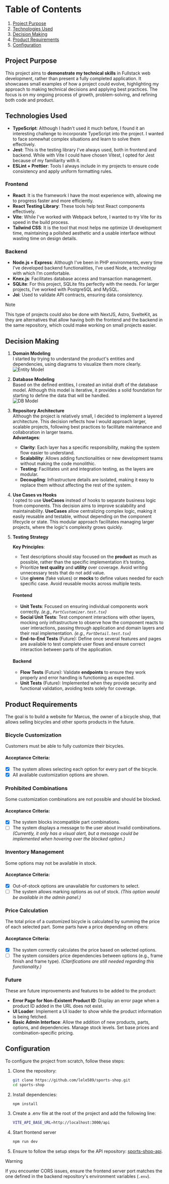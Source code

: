 # Table of Contents

1. [Project Purpose](#project-purpose)
2. [Technologies Used](#technologies-used)
3. [Decision Making](#decision-making)
4. [Product Requirements](#product-requirements)
5. [Configuration](#configuration)

## Project Purpose

This project aims to **demonstrate my technical skills** in Fullstack web development, rather than present a fully completed application. It showcases small examples of how a project could evolve, highlighting my approach to making technical decisions and applying best practices. The focus is on my ongoing process of growth, problem-solving, and refining both code and product.

## Technologies Used

- **TypeScript**: Although I hadn't used it much before, I found it an interesting challenge to incorporate TypeScript into the project. I wanted to face somewhat complex situations and learn to solve them effectively.
- **Jest**: This is the testing library I’ve always used, both in frontend and backend. While with Vite I could have chosen Vitest, I opted for Jest because of my familiarity with it.
- **ESLint + Prettier**: Tools I always include in my projects to ensure code consistency and apply uniform formatting rules.

### Frontend

- **React**: It is the framework I have the most experience with, allowing me to progress faster and more efficiently.
- **React Testing Library**: These tools help test React components effectively.
- **Vite**: While I've worked with Webpack before, I wanted to try Vite for its speed in the build process.
- **Tailwind CSS**: It is the tool that most helps me optimize UI development time, maintaining a polished aesthetic and a usable interface without wasting time on design details.

### Backend

- **Node.js + Express**: Although I've been in PHP environments, every time I’ve developed backend functionalities, I’ve used Node, a technology with which I’m comfortable.
- **Knex.js**: Facilitates database access and transaction management.
- **SQLite**: For this project, SQLite fits perfectly with the needs. For larger projects, I’ve worked with PostgreSQL and MySQL.
- **Joi**: Used to validate API contracts, ensuring data consistency.

> [!NOTE]  
> This type of projects could also be done with NextJS, Astro, SvelteKit, as they are alternatives that allow having both the frontend and the backend in the same repository, which could make working on small projects easier.

## Decision Making

1. **Domain Modeling**  
   I started by trying to understand the product's entities and dependencies, using diagrams to visualize them more clearly.  
   ![Entity Model](src/assets/documentation/entities.png)

2. **Database Modeling**  
   Based on the defined entities, I created an initial draft of the database model. Although this model is iterative, it provides a solid foundation for starting to define the data that will be handled.  
   ![DB Model](src/assets/documentation/dbmodel.png)

3. **Repository Architecture**  
   Although the project is relatively small, I decided to implement a layered architecture. This decision reflects how I would approach larger, scalable projects, following best practices to facilitate maintenance and collaboration in larger teams.  
   **Advantages**:

   - **Clarity**: Each layer has a specific responsibility, making the system flow easier to understand.
   - **Scalability**: Allows adding functionalities or new development teams without making the code monolithic.
   - **Testing**: Facilitates unit and integration testing, as the layers are modular.
   - **Decoupling**: Infrastructure details are isolated, making it easy to replace them without affecting the rest of the system.

4. **Use Cases vs Hooks**  
   I opted to use **UseCases** instead of hooks to separate business logic from components. This decision aims to improve scalability and maintainability. **UseCases** allow centralizing complex logic, making it easily reusable and testable, without depending on the component lifecycle or state. This modular approach facilitates managing larger projects, where the logic's complexity grows quickly.

5. **Testing Strategy**

   **Key Principles**:

   - Test descriptions should stay focused on the **product** as much as possible, rather than the specific implementation it’s testing.
   - Prioritize **test quality** and **utility** over coverage. Avoid writing unnecessary tests that do not add value.
   - Use **givens** (fake values) or **mocks** to define values needed for each specific case. Avoid reusable mocks across multiple tests.

   #### Frontend

   - **Unit Tests**: Focused on ensuring individual components work correctly. _(e.g., `PartCustomizer.test.tsx`)_
   - **Social Unit Tests**: Test component interactions with other layers, mocking only infrastructure to observe how the component reacts to user interactions, passing through application and domain layers and their real implementation. _(e.g., `PartDetail.test.tsx`)_
   - **End-to-End Tests** (Future): Define once several features and pages are available to test complete user flows and ensure correct interaction between parts of the application.

   #### Backend

   - **Flow Tests** (Future): Validate **endpoints** to ensure they work properly and error handling is functioning as expected.
   - **Unit Tests** (Future): Implemented when they provide security and functional validation, avoiding tests solely for coverage.

## Product Requirements

The goal is to build a website for Marcus, the owner of a bicycle shop, that allows selling bicycles and other sports products in the future.

### Bicycle Customization

Customers must be able to fully customize their bicycles.

#### Acceptance Criteria:

- [x] The system allows selecting each option for every part of the bicycle.
- [x] All available customization options are shown.

### Prohibited Combinations

Some customization combinations are not possible and should be blocked.

#### Acceptance Criteria:

- [x] The system blocks incompatible part combinations.
- [ ] The system displays a message to the user about invalid combinations. _(Currently, it only has a visual alert, but a message could be implemented when hovering over the blocked option.)_

### Inventory Management

Some options may not be available in stock.

#### Acceptance Criteria:

- [x] Out-of-stock options are unavailable for customers to select.
- [ ] The system allows marking options as out of stock. _(This option would be available in the admin panel.)_

### Price Calculation

The total price of a customized bicycle is calculated by summing the price of each selected part. Some parts have a price depending on others:

#### Acceptance Criteria:

- [x] The system correctly calculates the price based on selected options.
- [ ] The system considers price dependencies between options (e.g., frame finish and frame type). _(Clarifications are still needed regarding this functionality.)_

### Future

These are future improvements and features to be added to the product:

- **Error Page for Non-Existent Product ID**: Display an error page when a product ID added in the URL does not exist.
- **UI Loader**: Implement a UI loader to show while the product information is being fetched.
- **Basic Admin Interface**: Allow the addition of new products, parts, options, and dependencies. Manage stock levels. Set base prices and combination-specific pricing.

## Configuration

To configure the project from scratch, follow these steps:

1. Clone the repository:
   ```bash
   git clone https://github.com/lele589/sports-shop.git
   cd sports-shop
   ```
2. Install dependencies:
   ```bash
   npm install
   ```
3. Create a .env file at the root of the project and add the following line:
   ```bash
   VITE_API_BASE_URL=http://localhost:3000/api
   ```
4. Start frontend server
   ```bash
   npm run dev
   ```
5. Ensure to follow the setup steps for the API repository: [sports-shop-api](https://github.com/lele589/sports-shop-api).

> [!WARNING]  
> If you encounter CORS issues, ensure the frontend server port matches the one defined in the backend repository's environment variables (`.env`).

